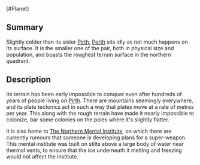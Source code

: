 [#Planet]

## Summary

Slightly colder than its sister [Pirth](Pirth.md), [Perth](Perth.md) sits idly as not much happens on its surface. It is the smaller one of the pair, both in physical size and population, and boasts the roughest terrain surface in the northern quadrant.

## Description

Its terrain has been early impossible to conquer even after hundreds of years of people living on [Pirth](Pirth.md). There are mountains seemingly everywhere, and its plate tectonics act in such a way that plates move at a rate of metres per year. This along with the rough terrain have made it nearly impossible to colonize, bar some colonies on the poles where it's slightly flatter.

It is also home to [The Northern Mental Institute](../Locations/The%20Northern%20Mental%20Institute.md), on which there are currently rumours that someone is developing plans for a super-weapon. This mental institute was built on stilts above a large body of water near thermal vents, to ensure that the ice underneath it melting and freezing would not affect the institute.